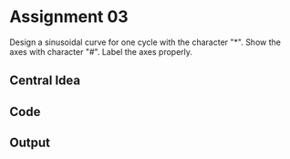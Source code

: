# Assignment 03

Design a sinusoidal curve for one cycle with the character "\*". Show the axes with character "#". Label the axes properly.

## Central Idea

## Code

## Output

